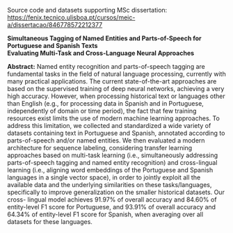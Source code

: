 Source code and datasets supporting MSc dissertation:  
https://fenix.tecnico.ulisboa.pt/cursos/meic-a/dissertacao/846778572212377

**Simultaneous Tagging of Named Entities and Parts-of-Speech for Portuguese and Spanish Texts**  
**Evaluating Multi-Task and Cross-Language Neural Approaches**  

**Abstract:** Named entity recognition and parts-of-speech tagging are fundamental tasks in the field of natural language processing, currently with many practical applications. The current state-of-the-art approaches are based on the supervised training of deep neural networks, achieving a very high accuracy. However, when processing historical text or languages other than English (e.g., for processing data in Spanish and in Portuguese, independently of domain or time period), the fact that few training resources exist limits the use of modern machine learning approaches. To address this limitation, we collected and standardized a wide variety of datasets containing text in Portuguese and Spanish, annotated according to parts-of-speech and/or named entities. We then evaluated a modern architecture for sequence labeling, considering transfer learning approaches based on multi-task learning (i.e., simultaneously addressing parts-of-speech tagging and named entity recognition) and cross-lingual learning (i.e., aligning word embeddings of the Portuguese and Spanish languages in a single vector space), in order to jointly exploit all the available data and the underlying similarities on these tasks/languages, specifically to improve generalization on the smaller historical datasets. Our cross- lingual model achieves 91.97% of overall accuracy and 84.60% of entity-level F1 score for Portuguese, and 93.91% of overall accuracy and 64.34% of entity-level F1 score for Spanish, when averaging over all datasets for these languages.


